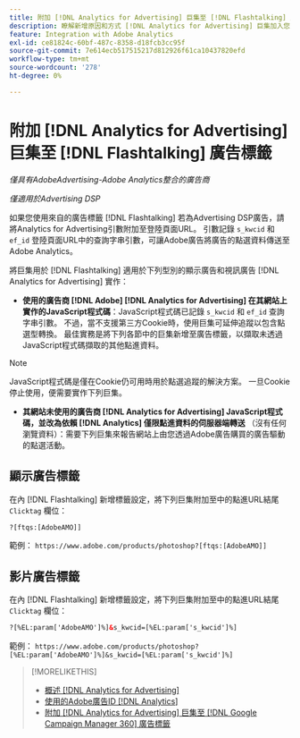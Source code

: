 ```yaml
---
title: 附加 [!DNL Analytics for Advertising] 巨集至 [!DNL Flashtalking] 廣告標籤
description: 瞭解新增原因和方式 [!DNL Analytics for Advertising] 巨集加入您的 [!DNL Flashtalking] 廣告標籤
feature: Integration with Adobe Analytics
exl-id: ce81824c-60bf-487c-8358-d18fcb3cc95f
source-git-commit: 7e614ecb517515217d812926f61ca10437820efd
workflow-type: tm+mt
source-wordcount: '278'
ht-degree: 0%

---
```


# 附加 [!DNL Analytics for Advertising] 巨集至 [!DNL Flashtalking] 廣告標籤

*僅具有AdobeAdvertising-Adobe Analytics整合的廣告商*

*僅適用於Advertising DSP*

如果您使用來自的廣告標籤 [!DNL Flashtalking] 若為Advertising DSP廣告，請將Analytics for Advertising引數附加至登陸頁面URL。 引數記錄 `s_kwcid` 和 `ef_id` 登陸頁面URL中的查詢字串引數，可讓Adobe廣告將廣告的點選資料傳送至Adobe Analytics。

將巨集用於 [!DNL Flashtalking] 適用於下列型別的顯示廣告和視訊廣告 [!DNL Analytics for Advertising] 實作：

* **使用的廣告商 [!DNL Adobe] [!DNL Analytics for Advertising] 在其網站上實作的JavaScript程式碼**：JavaScript程式碼已記錄 `s_kwcid` 和 `ef_id` 查詢字串引數。 不過，當不支援第三方Cookie時，使用巨集可延伸追蹤以包含點選型轉換。 最佳實務是將下列各節中的巨集新增至廣告標籤，以擷取未透過JavaScript程式碼擷取的其他點進資料。

>[!NOTE]
>
>JavaScript程式碼是僅在Cookie仍可用時用於點選追蹤的解決方案。 一旦Cookie停止使用，便需要實作下列巨集。

* **其網站未使用的廣告商 [!DNL Analytics for Advertising] JavaScript程式碼，並改為依賴 [!DNL Analytics] 僅限點進資料的伺服器端轉送** （沒有任何瀏覽資料）：需要下列巨集來報告網站上由您透過Adobe廣告購買的廣告驅動的點選活動。

## 顯示廣告標籤

在內 [!DNL Flashtalking] 新增標籤設定，將下列巨集附加至中的點進URL結尾 `Clicktag` 欄位：

```html
?[ftqs:[AdobeAMO]]
```

範例：  `https://www.adobe.com/products/photoshop?[ftqs:[AdobeAMO]]`

## 影片廣告標籤

在內 [!DNL Flashtalking] 新增標籤設定，將下列巨集附加至中的點進URL結尾 `Clicktag` 欄位：

```html
?[%EL:param['AdobeAMO']%]&s_kwcid=[%EL:param['s_kwcid']%]
```

範例：  `https://www.adobe.com/products/photoshop?[%EL:param['AdobeAMO']%]&s_kwcid=[%EL:param['s_kwcid']%]`

>[!MORELIKETHIS]
>
>* [概述 [!DNL Analytics for Advertising]](overview.md)
>* [使用的Adobe廣告ID [!DNL Analytics]](/help/integrations/analytics/ids.md)
>* [附加 [!DNL Analytics for Advertising] 巨集至 [!DNL Google Campaign Manager 360] 廣告標籤](/help/integrations/analytics/macros-google-campaign-manager.md)

